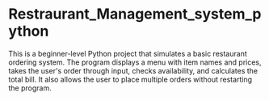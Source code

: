 # Restraurant_Management_system_python
This is a beginner-level Python project that simulates a basic restaurant ordering system. The program displays a menu with item names and prices, takes the user's order through input, checks availability, and calculates the total bill. It also allows the user to place multiple orders without restarting the program.
